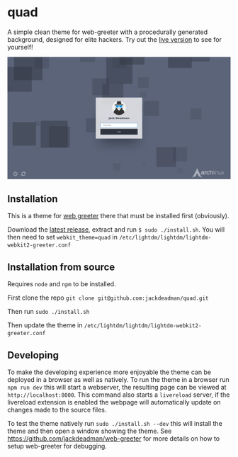 # quad
A simple clean theme for web-greeter with a procedurally generated background, designed for elite hackers. Try out the [live version](https://jackdeadman.github.io/quad/) to see for yourself!

![Alt text](screenshot.png?raw=true "Screenshot of the greeter")
## Installation
This is a theme for [web greeter](https://github.com/Antergos/web-greeter) there that must be installed first (obviously).

Download the [latest release](https://github.com/jackdeadman/quad/releases), extract and run `$ sudo ./install.sh`. You will then need to set `webkit_theme=quad` in `/etc/lightdm/lightdm/lightdm-webkit2-greeter.conf`

## Installation from source
Requires `node` and `npm` to be installed.

First clone the repo `git clone git@github.com:jackdeadman/quad.git`

Then run `sudo ./install.sh`

Then update the theme in `/etc/lightdm/lightdm/lightdm-webkit2-greeter.conf`

## Developing
To make the developing experience more enjoyable the theme can be deployed in a browser as well as natively. To run the theme
in a browser run `npm run dev` this will start a webserver, the resulting page can be viewed at `http://localhost:8000`. This
command also starts a `livereload` server, if the livereload extension is enabled the webpage will automatically update on changes made to the source files.

To test the theme natively run `sudo ./install.sh --dev` this will install the theme and then open a window showing the theme.
See <https://github.com/jackdeadman/web-greeter> for more details on how to setup web-greeter for debugging.
